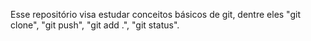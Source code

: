 Esse repositório visa estudar conceitos básicos de git, dentre eles "git clone", "git push", "git add .", "git status".

